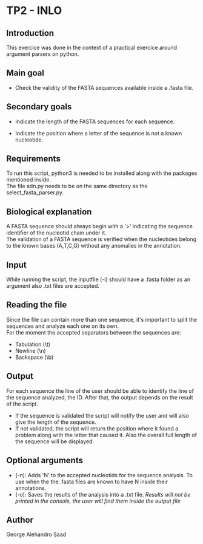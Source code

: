 # TP2 - INLO

## Introduction

This exercice was done in the context of a practical exercice around argument parsers on python. 

## Main goal
- Check the validity of the FASTA sequences available inside a .fasta file. 

## Secondary goals
- Indicate the length of the FASTA sequences for each sequence.  

- Indicate the position where a letter of the sequence is not a known nucleotide.
## Requirements
To run this script, python3 is needed to be installed along with the packages mentioned inside.  
The file adn.py needs to be on the same directory as the select_fasta_parser.py.
## Biological explanation
A FASTA sequence should always begin with a '>' indicating the sequence identifier of the nucleotid chain under it.  
The validation of a FASTA sequence is verified when the nucleotides belong to the known bases (A,T,C,G) without any anomalies in the annotation.

## Input
While running the script, the inputfile (-i) should have a .fasta folder as an argument also .txt files are accepted.

## Reading the file
Since the file can contain more than one sequence, it's important to split the sequences and analyze each one on its own.  
For the moment the accepted separators between the sequences are:  
- Tabulation (\t)
- Newline (\n)
- Backspace (\b)
## Output
For each sequence the line of the user should be able to identify the line of the sequence analyzed, the ID. 
After that, the output depends on the result of the script.  
- If the sequence is validated the script will notify the user and will also give the length of the sequence.  
- If not validated, the script will return the position where it found a problem along with the letter that caused it. Also the overall full length of the sequence will be displayed.

## Optional arguments
- (-n): Adds 'N' to the accepted nucleotids for the sequence analysis. To use when the the .fasta files are known to have N inside their annotations.
- (-o): Saves the results of the analysis into a .txt file.  *Results will not be printed in the console, the user will find them inside the output file*

## Author
George Alehandro Saad
